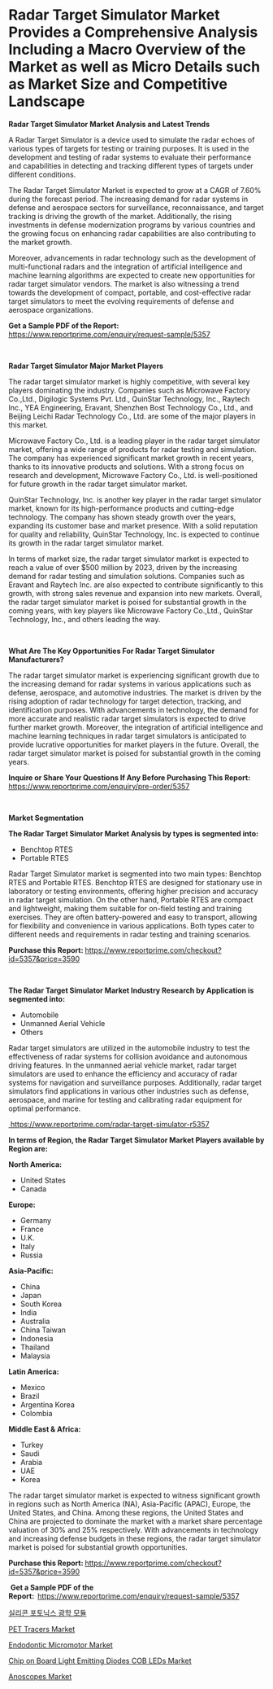 <p><h1>Radar Target Simulator Market Provides a Comprehensive Analysis Including a Macro Overview of the Market as well as Micro Details such as Market Size and Competitive Landscape</h1></p><p><strong>Radar Target Simulator Market Analysis and Latest Trends</strong></p>
<p><p>A Radar Target Simulator is a device used to simulate the radar echoes of various types of targets for testing or training purposes. It is used in the development and testing of radar systems to evaluate their performance and capabilities in detecting and tracking different types of targets under different conditions.</p><p>The Radar Target Simulator Market is expected to grow at a CAGR of 7.60% during the forecast period. The increasing demand for radar systems in defense and aerospace sectors for surveillance, reconnaissance, and target tracking is driving the growth of the market. Additionally, the rising investments in defense modernization programs by various countries and the growing focus on enhancing radar capabilities are also contributing to the market growth.</p><p>Moreover, advancements in radar technology such as the development of multi-functional radars and the integration of artificial intelligence and machine learning algorithms are expected to create new opportunities for radar target simulator vendors. The market is also witnessing a trend towards the development of compact, portable, and cost-effective radar target simulators to meet the evolving requirements of defense and aerospace organizations.</p></p>
<p><strong>Get a Sample PDF of the Report:&nbsp;</strong> <a href="https://www.reportprime.com/enquiry/request-sample/5357">https://www.reportprime.com/enquiry/request-sample/5357</a></p>
<p>&nbsp;</p>
<p><strong>Radar Target Simulator Major Market Players</strong></p>
<p><p>The radar target simulator market is highly competitive, with several key players dominating the industry. Companies such as Microwave Factory Co.,Ltd., Digilogic Systems Pvt. Ltd., QuinStar Technology, Inc., Raytech Inc., YEA Engineering, Eravant, Shenzhen Bost Technology Co., Ltd., and Beijing Leichi Radar Technology Co., Ltd. are some of the major players in this market.</p><p>Microwave Factory Co., Ltd. is a leading player in the radar target simulator market, offering a wide range of products for radar testing and simulation. The company has experienced significant market growth in recent years, thanks to its innovative products and solutions. With a strong focus on research and development, Microwave Factory Co., Ltd. is well-positioned for future growth in the radar target simulator market.</p><p>QuinStar Technology, Inc. is another key player in the radar target simulator market, known for its high-performance products and cutting-edge technology. The company has shown steady growth over the years, expanding its customer base and market presence. With a solid reputation for quality and reliability, QuinStar Technology, Inc. is expected to continue its growth in the radar target simulator market.</p><p>In terms of market size, the radar target simulator market is expected to reach a value of over $500 million by 2023, driven by the increasing demand for radar testing and simulation solutions. Companies such as Eravant and Raytech Inc. are also expected to contribute significantly to this growth, with strong sales revenue and expansion into new markets. Overall, the radar target simulator market is poised for substantial growth in the coming years, with key players like Microwave Factory Co.,Ltd., QuinStar Technology, Inc., and others leading the way.</p></p>
<p>&nbsp;</p>
<p><strong>What Are The Key Opportunities For Radar Target Simulator Manufacturers?</strong></p>
<p><p>The radar target simulator market is experiencing significant growth due to the increasing demand for radar systems in various applications such as defense, aerospace, and automotive industries. The market is driven by the rising adoption of radar technology for target detection, tracking, and identification purposes. With advancements in technology, the demand for more accurate and realistic radar target simulators is expected to drive further market growth. Moreover, the integration of artificial intelligence and machine learning techniques in radar target simulators is anticipated to provide lucrative opportunities for market players in the future. Overall, the radar target simulator market is poised for substantial growth in the coming years.</p></p>
<p><strong>Inquire or Share Your Questions If Any Before Purchasing This Report:</strong> <a href="https://www.reportprime.com/enquiry/pre-order/5357">https://www.reportprime.com/enquiry/pre-order/5357</a></p>
<p>&nbsp;</p>
<p><strong>Market Segmentation</strong></p>
<p><strong>The Radar Target Simulator Market Analysis by types is segmented into:</strong></p>
<p><ul><li>Benchtop RTES</li><li>Portable RTES</li></ul></p>
<p><p>Radar Target Simulator market is segmented into two main types: Benchtop RTES and Portable RTES. Benchtop RTES are designed for stationary use in laboratory or testing environments, offering higher precision and accuracy in radar target simulation. On the other hand, Portable RTES are compact and lightweight, making them suitable for on-field testing and training exercises. They are often battery-powered and easy to transport, allowing for flexibility and convenience in various applications. Both types cater to different needs and requirements in radar testing and training scenarios.</p></p>
<p><strong>Purchase this Report:&nbsp;</strong><a href="https://www.reportprime.com/checkout?id=5357&price=3590">https://www.reportprime.com/checkout?id=5357&price=3590</a></p>
<p>&nbsp;</p>
<p><strong>The Radar Target Simulator Market Industry Research by Application is segmented into:</strong></p>
<p><ul><li>Automobile</li><li>Unmanned Aerial Vehicle</li><li>Others</li></ul></p>
<p><p>Radar target simulators are utilized in the automobile industry to test the effectiveness of radar systems for collision avoidance and autonomous driving features. In the unmanned aerial vehicle market, radar target simulators are used to enhance the efficiency and accuracy of radar systems for navigation and surveillance purposes. Additionally, radar target simulators find applications in various other industries such as defense, aerospace, and marine for testing and calibrating radar equipment for optimal performance.</p></p>
<p><a href="https://www.reportprime.com/radar-target-simulator-r5357">&nbsp;https://www.reportprime.com/radar-target-simulator-r5357</a></p>
<p><strong>In terms of Region, the Radar Target Simulator Market Players available by Region are:</strong></p>
<p>
    <p> <strong> North America: </strong>
        <ul>
            <li>United States</li>
            <li>Canada</li>
        </ul>
        </p> 
    <p> <strong> Europe: </strong>
        <ul>
            <li>Germany</li>
            <li>France</li>
            <li>U.K.</li>
            <li>Italy</li>
            <li>Russia</li>
        </ul>
        </p> 
    <p> <strong> Asia-Pacific: </strong>
        <ul>
            <li>China</li>
            <li>Japan</li>
            <li>South Korea</li>
            <li>India</li>
            <li>Australia</li>
            <li>China Taiwan</li>
            <li>Indonesia</li>
            <li>Thailand</li>
            <li>Malaysia</li>
        </ul>
        </p> 
    <p> <strong> Latin America: </strong>
        <ul>
            <li>Mexico</li>
            <li>Brazil</li>
            <li>Argentina Korea</li>
            <li>Colombia</li>
        </ul>
        </p> 
    <p> <strong> Middle East & Africa: </strong>
        <ul>
            <li>Turkey</li>
            <li>Saudi</li>
            <li>Arabia</li>
            <li>UAE</li>
            <li>Korea</li>
        </ul>
    </p>
    </p>
<p><p>The radar target simulator market is expected to witness significant growth in regions such as North America (NA), Asia-Pacific (APAC), Europe, the United States, and China. Among these regions, the United States and China are projected to dominate the market with a market share percentage valuation of 30% and 25% respectively. With advancements in technology and increasing defense budgets in these regions, the radar target simulator market is poised for substantial growth opportunities.</p></p>
<p><strong>Purchase this Report: </strong><a href="https://www.reportprime.com/checkout?id=5357&price=3590">https://www.reportprime.com/checkout?id=5357&price=3590</a></p>
<p>&nbsp;<strong>Get a Sample PDF of the Report:&nbsp;&nbsp;</strong><a href="https://www.reportprime.com/enquiry/request-sample/5357">https://www.reportprime.com/enquiry/request-sample/5357</a></p>
<p><strong></strong></p>
<p><p><a href="https://github.com/konokaryan/Market-Research-Report-List-2/blob/main/7841169104466.md">실리콘 포토닉스 광학 모듈</a></p><p><a href="https://medium.com/@tracey.skinner9085/pet-tracers-market-a-global-and-regional-analysis-2024-2031-7637640b2905">PET Tracers Market</a></p><p><a href="https://medium.com/@madisynreinger/analyzing-endodontic-micromotor-market-dynamics-and-growth-drivers-and-forecasted-for-period-from-44c57485bd22">Endodontic Micromotor Market</a></p><p><a href="https://github.com/Raeloodard576457/Market-Research-Report-List-1/blob/main/chip-on-board-light-emitting-diodes-cob-leds-market.md">Chip on Board Light Emitting Diodes COB LEDs Market</a></p><p><a href="https://medium.com/@felipestehr/anoscopes-market-global-market-trends-and-market-forecast-2024-2031-ae914cb6d9ef">Anoscopes Market</a></p></p>
